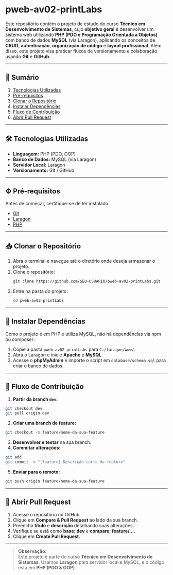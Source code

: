 # pweb-av02-printLabs

Este repositório contém o projeto de estudo do curso **Técnico em Desenvolvimento de Sistemas**, cujo **objetivo geral** é desenvolver um sistema web utilizando **PHP (PDO e Programação Orientada a Objetos)** com banco de dados **MySQL** (via Laragon), aplicando os conceitos de **CRUD**, **autenticação**, **organização de código** e **layout profissional**. Além disso, este projeto visa praticar fluxos de versionamento e colaboração usando **Git** e **GitHub**.

---

## 📑 Sumário

1. [Tecnologias Utilizadas](#tecnologias-utilizadas)  
2. [Pré-requisitos](#pré-requisitos)  
3. [Clonar o Repositório](#clonar-o-repositório)  
4. [Instalar Dependências](#instalar-dependências)  
5. [Fluxo de Contribuição](#fluxo-de-contribuição)  
6. [Abrir Pull Request](#abrir-pull-request)  

---

## 🛠️ Tecnologias Utilizadas

- **Linguagem:** PHP (PDO, OOP)  
- **Banco de Dados:** MySQL (via Laragon)  
- **Servidor Local:** Laragon  
- **Versionamento:** Git / GitHub  

---

## ⚙️ Pré-requisitos

Antes de começar, certifique-se de ter instalado:

- [Git](https://git-scm.com/)  
- [Laragon](https://laragon.org/)  
- [PHP](https://www.php.net/)  

---

## 📥 Clonar o Repositório

1. Abra o terminal e navegue até o diretório onde deseja armazenar o projeto.  
2. Clone o repositório:  
    ```bash
    git clone https://github.com/SEU-USUARIO/pweb-av02-printLabs.git
    ```  
3. Entre na pasta do projeto:  
    ```bash
    cd pweb-av02-printLabs
    ```

---

## 💾 Instalar Dependências

Como o projeto é em PHP e utiliza MySQL, não há dependências via npm ou composer:

1. Copie a pasta `pweb-av02-printLabs` para `C:/laragon/www/`.  
2. Abra o Laragon e inicie **Apache** e **MySQL**.  
3. Acesse o **phpMyAdmin** e importe o script em `database/schema.sql` para criar o banco de dados.  

---

## 🔄 Fluxo de Contribuição

1. **Partir da branch `dev`:**  
 ```bash
 git checkout dev
 git pull origin dev
 ```  
2. **Criar uma branch de feature:**  
 ```bash
 git checkout -b feature/nome-da-sua-feature
 ```  
3. **Desenvolver e testar** na sua branch.  
4. **Commitar alterações:**  
 ```bash
 git add .
 git commit -m "[feature] Descrição curta da feature"
 ```  
5. **Enviar para o remoto:**  
 ```bash
 git push origin feature/nome-da-sua-feature
 ```

---

## 🚀 Abrir Pull Request

1. Acesse o repositório no GitHub.  
2. Clique em **Compare & Pull Request** ao lado da sua branch.  
3. Preencha **título** e **descrição** detalhando suas alterações.  
4. Verifique se está como **base: dev** e **compare: feature/...**.  
5. Clique em **Create Pull Request**.  

---

> **Observação:**  
> Este projeto é parte do curso **Técnico em Desenvolvimento de Sistemas**. Usamos **Laragon** para servidor local e MySQL, e o código está em **PHP (PDO & OOP)**.  

